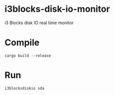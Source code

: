 # i3blocks-disk-io-monitor
i3 Blocks disk IO real time monitor



# Compile

`cargo build --release`

# Run 

`i3blocksdiskio sda`
